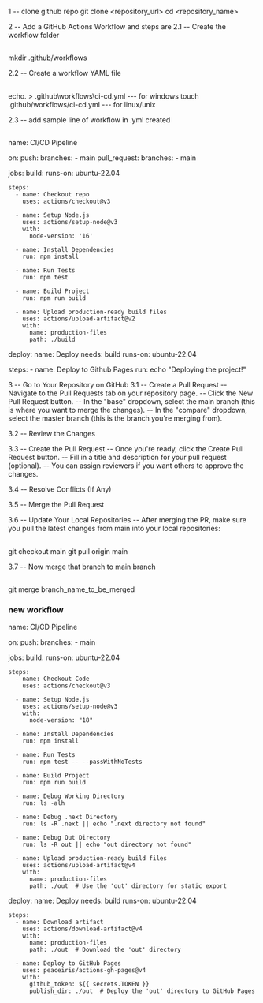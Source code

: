 1 -- clone github repo
git clone <repository_url>
cd <repository_name>

2 -- Add a GitHub Actions Workflow and steps are
2.1 -- Create the workflow folder
##
mkdir .github/workflows

2.2 -- Create a workflow YAML file
##
echo. > .github\workflows\ci-cd.yml --- for windows
touch .github/workflows/ci-cd.yml  --- for linux/unix

2.3 -- add sample line of workflow in .yml created
##
name: CI/CD Pipeline

on:
  push:
    branches:
      - main
  pull_request:
    branches:
      - main

jobs:
  build:
    runs-on: ubuntu-22.04

    steps:
      - name: Checkout repo
        uses: actions/checkout@v3

      - name: Setup Node.js
        uses: actions/setup-node@v3
        with:
          node-version: '16'

      - name: Install Dependencies
        run: npm install

      - name: Run Tests
        run: npm test

      - name: Build Project
        run: npm run build

      - name: Upload production-ready build files
        uses: actions/upload-artifact@v2
        with:
          name: production-files
          path: ./build

deploy:
  name: Deploy
  needs: build
  runs-on: ubuntu-22.04

  steps:
    - name: Deploy to Github Pages
      run: echo "Deploying the project!"

 
3 -- Go to Your Repository on GitHub
3.1 -- Create a Pull Request
-- Navigate to the Pull Requests tab on your repository page.
-- Click the New Pull Request button.
-- In the "base" dropdown, select the main branch (this is where you want to merge the changes).
-- In the "compare" dropdown, select the master branch (this is the branch you're merging from).

3.2 -- Review the Changes

3.3 -- Create the Pull Request
-- Once you're ready, click the Create Pull Request button.
-- Fill in a title and description for your pull request (optional).
-- You can assign reviewers if you want others to approve the changes.

3.4 -- Resolve Conflicts (If Any)

3.5 -- Merge the Pull Request

3.6 -- Update Your Local Repositories
-- After merging the PR, make sure you pull the latest changes from main into your local repositories:
##
git checkout main
git pull origin main

3.7 -- Now merge that branch to main branch
##
git merge branch_name_to_be_merged



### new workflow
name: CI/CD Pipeline

on:
  push:
    branches:
      - main

jobs:
  build:
    runs-on: ubuntu-22.04

    steps:
      - name: Checkout Code
        uses: actions/checkout@v3

      - name: Setup Node.js
        uses: actions/setup-node@v3
        with:
          node-version: "18"

      - name: Install Dependencies
        run: npm install

      - name: Run Tests
        run: npm test -- --passWithNoTests

      - name: Build Project
        run: npm run build

      - name: Debug Working Directory
        run: ls -alh

      - name: Debug .next Directory
        run: ls -R .next || echo ".next directory not found"

      - name: Debug Out Directory
        run: ls -R out || echo "out directory not found"

      - name: Upload production-ready build files
        uses: actions/upload-artifact@v4
        with:
          name: production-files
          path: ./out  # Use the 'out' directory for static export

  deploy:
    name: Deploy
    needs: build
    runs-on: ubuntu-22.04

    steps:
      - name: Download artifact
        uses: actions/download-artifact@v4
        with:
          name: production-files
          path: ./out  # Download the 'out' directory

      - name: Deploy to GitHub Pages
        uses: peaceiris/actions-gh-pages@v4
        with:
          github_token: ${{ secrets.TOKEN }}
          publish_dir: ./out  # Deploy the 'out' directory to GitHub Pages
